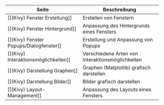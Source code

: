 | Seite | Beschreibung |
| ----------- | ----------- |
| [[(Kivy) Fenster Erstellung]] | Erstellen von Fenstern |
| [[(Kivy) Fenster Hintergrund]] | Anpassung des Hintergrunds eines Fensters |
| [[(Kivy) Fenster Popups/Dialogfenster]] | Erstellung und Anpassung von Popups |
| [[(Kivy) Interaktionsmöglichkeiten]] | Verschiedene Arten von Interaktionsmöglichkeiten |
| [[(Kivy) Darstellung Graphen]] | Graphen (Matplotlib) grafisch darstellen |
| [[(Kivy) Darstellung Bilder]] | Bilder grafisch darstellen |
| [[(Kivy) Layout-Management]] | Anpassung des Layouts eines Fensters |
